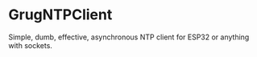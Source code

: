 # GrugNTPClient
Simple, dumb, effective, asynchronous NTP client for ESP32 or anything with sockets.

